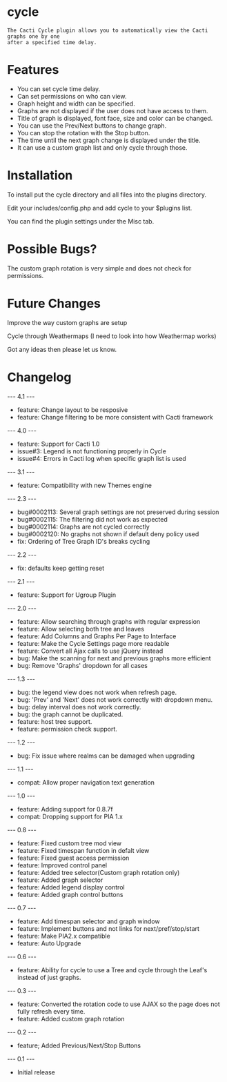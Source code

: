 # cycle
 
    The Cacti Cycle plugin allows you to automatically view the Cacti graphs one by one
    after a specified time delay.

# Features

* You can set cycle time delay.
* Can set permissions on who can view.
* Graph height and width can be specified.
* Graphs are not displayed if the user does not have access to them.
* Title of graph is displayed, font face, size and color can be changed.
* You can use the Prev/Next buttons to change graph.
* You can stop the rotation with the Stop button.
* The time until the next graph change is displayed under the title.
* It can use a custom graph list and only cycle through those.

# Installation

To install put the cycle directory and all files into the plugins directory.

Edit your includes/config.php and add cycle to your $plugins list.

You can find the plugin settings under the Misc tab.

# Possible Bugs?
   
The custom graph rotation is very simple and does not check for permissions.

# Future Changes
    
Improve the way custom graphs are setup

Cycle through Weathermaps (I need to look into how Weathermap works)

Got any ideas then please let us know.

# Changelog

--- 4.1 ---
* feature: Change layout to be resposive
* feature: Change filtering to be more consistent with Cacti framework

--- 4.0 ---
* feature: Support for Cacti 1.0
* issue#3: Legend is not functioning properly in Cycle
* issue#4: Errors in Cacti log when specific graph list is used

--- 3.1 ---
* feature: Compatibility with new Themes engine

--- 2.3 ---
* bug#0002113: Several graph settings are not preserved during session
* bug#0002115: The filtering did not work as expected 
* bug#0002114: Graphs are not cycled correctly
* bug#0002120: No graphs not shown if default deny policy used 
* fix: Ordering of Tree Graph ID's breaks cycling

--- 2.2 ---
* fix: defaults keep getting reset

--- 2.1 ---
* feature: Support for Ugroup Plugin

--- 2.0 ---
* feature: Allow searching through graphs with regular expression
* feature: Allow selecting both tree and leaves
* feature: Add Columns and Graphs Per Page to Interface
* feature: Make the Cycle Settings page more readable
* feature: Convert all Ajax calls to use jQuery instead
* bug: Make the scanning for next and previous graphs more efficient
* bug: Remove 'Graphs' dropdown for all cases

--- 1.3 ---
* bug: the legend view does not work when refresh page.
* bug: 'Prev' and 'Next' does not work correctly with dropdown menu.
* bug: delay interval does not work correctly.
* bug: the graph cannot be duplicated.
* feature: host tree support.
* feature: permission check support.
    
--- 1.2 ---
* bug: Fix issue where realms can be damaged when upgrading

--- 1.1 ---
* compat: Allow proper navigation text generation

--- 1.0 ---
* feature: Adding support for 0.8.7f
* compat: Dropping support for PIA 1.x

--- 0.8 ---
* feature: Fixed custom tree mod view
* feature: Fixed timespan function in defalt view
* feature: Fixed guest access permission
* feature: Improved control panel
* feature: Added tree selector(Custom graph rotation only)
* feature: Added graph selector
* feature: Added legend display control
* feature: Added graph control buttons

--- 0.7 ---
* feature: Add timespan selector and graph window
* feature: Implement buttons and not links for next/pref/stop/start
* feature: Make PIA2.x compatible
* feature: Auto Upgrade

--- 0.6 ---	
* feature: Ability for cycle to use a Tree and cycle through the Leaf's instead of just graphs. 

--- 0.3 ---
* feature: Converted the rotation code to use AJAX so the page does not fully refresh every time.
* feature: Added custom graph rotation
			
--- 0.2 ---
* feature; Added Previous/Next/Stop Buttons
			
--- 0.1 ---
* Initial release
